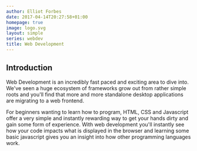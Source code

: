 ```yaml
---
author: Elliot Forbes
date: 2017-04-14T20:27:58+01:00
homepage: true
image: logo.svg
layout: simple
series: webdev
title: Web Development
---
```


## Introduction

Web Development is an incredibly fast paced and exciting area to dive into.
We've seen a huge ecosystem of frameworks grow out from rather simple roots and
you'll find that more and more standalone desktop applications are migrating to
a web frontend.

For beginners wanting to learn how to program, HTML, CSS and Javascript offer a
very simple and instantly rewarding way to get your hands dirty and gain some
form of experience. With web development you'll instantly see how your code
impacts what is displayed in the browser and learning some basic javascript
gives you an insight into how other programming languages work.
